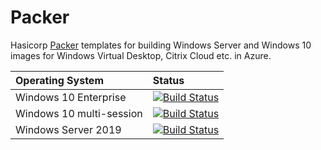 # Packer

Hasicorp [Packer](https://www.packer.io/) templates for building Windows Server and Windows 10 images for Windows Virtual Desktop, Citrix Cloud etc. in Azure.

| Operating System | Status |
|:--|:--|
| Windows 10 Enterprise | [![Build Status](https://dev.azure.com/stealthpuppyLab/Packer/_apis/build/status/windows10-enterprise-wvd?branchName=main)](https://dev.azure.com/stealthpuppyLab/Packer/_build/latest?definitionId=2&branchName=main) |
| Windows 10 multi-session | [![Build Status](https://dev.azure.com/stealthpuppyLab/Packer/_apis/build/status/windows10-multisession-wvd?branchName=main)](https://dev.azure.com/stealthpuppyLab/Packer/_build/latest?definitionId=2&branchName=main) |
| Windows Server 2019 | [![Build Status](https://dev.azure.com/stealthpuppyLab/Packer/_apis/build/status/windowsserver2019-wvd?branchName=main)](https://dev.azure.com/stealthpuppyLab/Packer/_build/latest?definitionId=2&branchName=main) |
